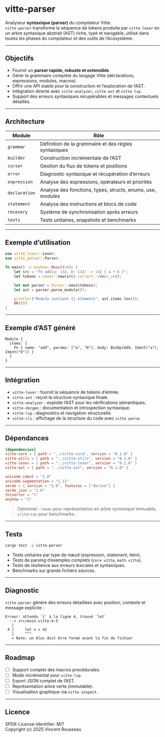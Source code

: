 

# vitte-parser

Analyseur **syntaxique (parser)** du compilateur Vitte.  
`vitte-parser` transforme la séquence de tokens produite par `vitte-lexer` en un arbre syntaxique abstrait (AST) riche, typé et navigable, utilisé dans toutes les phases du compilateur et des outils de l’écosystème.

---

## Objectifs

- Fournir un **parser rapide, robuste et extensible**.  
- Gérer la grammaire complète du langage Vitte (déclarations, expressions, modules, macros).  
- Offrir une API stable pour la construction et l’exploration de l’AST.  
- Intégration directe avec `vitte-analyzer`, `vitte-ast` et `vitte-lsp`.  
- Support des erreurs syntaxiques récupérables et messages contextuels détaillés.

---

## Architecture

| Module        | Rôle |
|---------------|------|
| `grammar`     | Définition de la grammaire et des règles syntaxiques |
| `builder`     | Construction incrémentale de l’AST |
| `cursor`      | Gestion du flux de tokens et positions |
| `error`       | Diagnostic syntaxique et récupération d’erreurs |
| `expression`  | Analyse des expressions, opérateurs et priorités |
| `declaration` | Analyse des fonctions, types, structs, enums, use, modules |
| `statement`   | Analyse des instructions et blocs de code |
| `recovery`    | Système de synchronisation après erreurs |
| `tests`       | Tests unitaires, snapshots et benchmarks |

---

## Exemple d’utilisation

```rust
use vitte_lexer::Lexer;
use vitte_parser::Parser;

fn main() -> anyhow::Result<()> {
    let src = "fn add(a: i32, b: i32) -> i32 { a + b }";
    let tokens = Lexer::new(src).collect::<Vec<_>>();

    let mut parser = Parser::new(&tokens);
    let ast = parser.parse_module()?;

    println!("Module contient {} éléments", ast.items.len());
    Ok(())
}
```

---

## Exemple d’AST généré

```text
Module {
  items: [
    Fn { name: "add", params: ["a", "b"], body: BinOp(Add, Ident("a"), Ident("b")) }
  ]
}
```

---

## Intégration

- `vitte-lexer` : fournit la séquence de tokens d’entrée.  
- `vitte-ast` : reçoit la structure syntaxique finale.  
- `vitte-analyzer` : exploite l’AST pour les vérifications sémantiques.  
- `vitte-docgen` : documentation et introspection syntaxique.  
- `vitte-lsp` : diagnostics et navigation structurelle.  
- `vitte-cli` : affichage de la structure du code avec `vitte parse`.

---

## Dépendances

```toml
[dependencies]
vitte-core = { path = "../vitte-core", version = "0.1.0" }
vitte-utils = { path = "../vitte-utils", version = "0.1.0" }
vitte-lexer = { path = "../vitte-lexer", version = "0.1.0" }
vitte-ast = { path = "../vitte-ast", version = "0.1.0" }

unicode-ident = "1.0"
unicode-segmentation = "1.11"
serde = { version = "1.0", features = ["derive"] }
serde_json = "1.0"
thiserror = "1"
anyhow = "1"
``` 

> Optionnel : `rowan` pour représentation en arbre syntaxique immuable, `criterion` pour benchmarks.

---

## Tests

```bash
cargo test -p vitte-parser
```

- Tests unitaires par type de nœud (expression, statement, item).  
- Tests de parsing d’exemples complets (`core.vitte`, `math.vitte`).  
- Tests de résilience aux erreurs lexicales et syntaxiques.  
- Benchmarks sur grands fichiers sources.

---

## Diagnostic

`vitte-parser` génère des erreurs détaillées avec position, contexte et message explicite :

```text
Erreur: attendu `}` à la ligne 4, trouvé `let`
  --> src/main.vitte:4:5
   |
 4 |     let x = 42
   |     ^^^
   = Note: un bloc doit être fermé avant la fin du fichier
```

---

## Roadmap

- [ ] Support complet des macros procédurales.  
- [ ] Mode incrémental pour `vitte-lsp`.  
- [ ] Export JSON complet de l’AST.  
- [ ] Représentation arbre verte (immutable).  
- [ ] Visualisation graphique via `vitte-inspect`.

---

## Licence

SPDX-License-Identifier: MIT  
Copyright (c) 2025 Vincent Rousseau